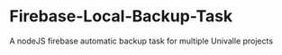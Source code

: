 # Firebase-Local-Backup-Task
A nodeJS firebase automatic backup task for multiple Univalle projects
